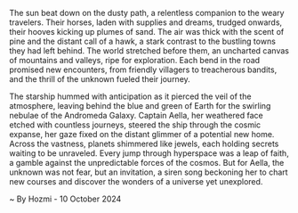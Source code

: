 
The sun beat down on the dusty path, a relentless companion to the weary travelers. Their horses, laden with supplies and dreams, trudged onwards, their hooves kicking up plumes of sand.  The air was thick with the scent of pine and the distant call of a hawk, a stark contrast to the bustling towns they had left behind. The world stretched before them, an uncharted canvas of mountains and valleys, ripe for exploration. Each bend in the road promised new encounters, from friendly villagers to treacherous bandits, and the thrill of the unknown fueled their journey.

The starship hummed with anticipation as it pierced the veil of the atmosphere, leaving behind the blue and green of Earth for the swirling nebulae of the Andromeda Galaxy.  Captain Aella, her weathered face etched with countless journeys, steered the ship through the cosmic expanse, her gaze fixed on the distant glimmer of a potential new home.  Across the vastness, planets shimmered like jewels, each holding secrets waiting to be unraveled.  Every jump through hyperspace was a leap of faith, a gamble against the unpredictable forces of the cosmos.  But for Aella, the unknown was not fear, but an invitation, a siren song beckoning her to chart new courses and discover the wonders of a universe yet unexplored. 

~ By Hozmi - 10 October 2024

